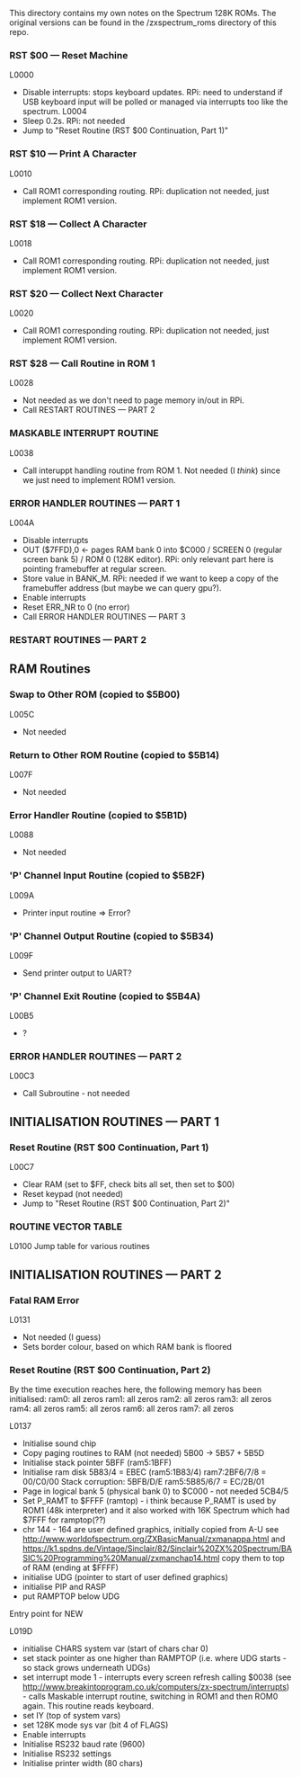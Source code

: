 This directory contains my own notes on the Spectrum 128K ROMs. The original
versions can be found in the /zxspectrum_roms directory of this repo.




### RST $00 — Reset Machine


L0000
* Disable interrupts: stops keyboard updates.  RPi: need to understand if USB keyboard input will be polled or managed via interrupts too like the spectrum.
L0004
* Sleep 0.2s. RPi: not needed
* Jump to "Reset Routine (RST $00 Continuation, Part 1)"

### RST $10 — Print A Character

L0010
* Call ROM1 corresponding routing. RPi: duplication not needed, just implement ROM1 version.

### RST $18 — Collect A Character

L0018
* Call ROM1 corresponding routing. RPi: duplication not needed, just implement ROM1 version.

### RST $20 — Collect Next Character

L0020
* Call ROM1 corresponding routing. RPi: duplication not needed, just implement ROM1 version.

### RST $28 — Call Routine in ROM 1

L0028
* Not needed as we don't need to page memory in/out in RPi.
* Call RESTART ROUTINES — PART 2

### MASKABLE INTERRUPT ROUTINE

L0038
* Call interuppt handling routine from ROM 1. Not needed (I _think_) since we just need to implement ROM1 version.

### ERROR HANDLER ROUTINES — PART 1

L004A
* Disable interrupts
* OUT ($7FFD),0 <- pages RAM bank 0 into $C000 / SCREEN 0 (regular screen bank 5) / ROM 0 (128K editor). RPi: only relevant part here is pointing framebuffer at regular screen.
* Store value in BANK_M. RPi: needed if we want to keep a copy of the framebuffer address (but maybe we can query gpu?).
* Enable interrupts
* Reset ERR_NR to 0 (no error)
* Call ERROR HANDLER ROUTINES — PART 3

### RESTART ROUTINES — PART 2

## RAM Routines

### Swap to Other ROM (copied to $5B00)

L005C
* Not needed

### Return to Other ROM Routine (copied to $5B14)

L007F
* Not needed

### Error Handler Routine (copied to $5B1D)

L0088
* Not needed

### 'P' Channel Input Routine (copied to $5B2F)

L009A
* Printer input routine => Error?

### 'P' Channel Output Routine (copied to $5B34)

L009F
* Send printer output to UART?

### 'P' Channel Exit Routine (copied to $5B4A)

L00B5
* ?

### ERROR HANDLER ROUTINES — PART 2

L00C3
* Call Subroutine - not needed

## INITIALISATION ROUTINES — PART 1

### Reset Routine (RST $00 Continuation, Part 1)

L00C7
* Clear RAM (set to $FF, check bits all set, then set to $00)
* Reset keypad (not needed)
* Jump to "Reset Routine (RST $00 Continuation, Part 2)"

### ROUTINE VECTOR TABLE

L0100
Jump table for various routines

## INITIALISATION ROUTINES — PART 2

### Fatal RAM Error

L0131
* Not needed (I guess)
* Sets border colour, based on which RAM bank is floored

### Reset Routine (RST $00 Continuation, Part 2)

By the time execution reaches here, the following memory has been initialised:
ram0: all zeros
ram1: all zeros
ram2: all zeros
ram3: all zeros
ram4: all zeros
ram5: all zeros
ram6: all zeros
ram7: all zeros


L0137
* Initialise sound chip
* Copy paging routines to RAM (not needed)
5B00 -> 5B57 + 5B5D
* Initialise stack pointer
5BFF (ram5:1BFF)
* Initialise ram disk
5B83/4 = EBEC (ram5:1B83/4)
ram7:2BF6/7/8 = 00/C0/00
Stack corruption: 5BFB/D/E
ram5:5B85/6/7 = EC/2B/01
* Page in logical bank 5 (physical bank 0) to $C000 - not needed
5CB4/5
* Set P_RAMT to $FFFF (ramtop) - i think because P_RAMT is used by ROM1 (48k interpreter) and it also worked with 16K Spectrum which had $7FFF for ramptop(??)
* chr 144 - 164 are user defined graphics, initially copied from A-U
  see http://www.worldofspectrum.org/ZXBasicManual/zxmanappa.html
  and https://k1.spdns.de/Vintage/Sinclair/82/Sinclair%20ZX%20Spectrum/BASIC%20Programming%20Manual/zxmanchap14.html
  copy them to top of RAM (ending at $FFFF)
* initialise UDG (pointer to start of user defined graphics)
* initialise PIP and RASP
* put RAMPTOP below UDG

Entry point for NEW

L019D
* initialise CHARS system var (start of chars char 0)
* set stack pointer as one higher than RAMPTOP (i.e. where UDG starts - so stack grows underneath UDGs)
* set interrupt mode 1 - interrupts every screen refresh calling $0038 (see http://www.breakintoprogram.co.uk/computers/zx-spectrum/interrupts) - calls Maskable interrupt routine, switching in ROM1 and then ROM0 again. This routine reads keyboard.
* set IY (top of system vars)
* set 128K mode sys var (bit 4 of FLAGS)
* Enable interrupts
* Initialise RS232 baud rate (9600)
* Initialise RS232 settings
* Initialise printer width (80 chars)
